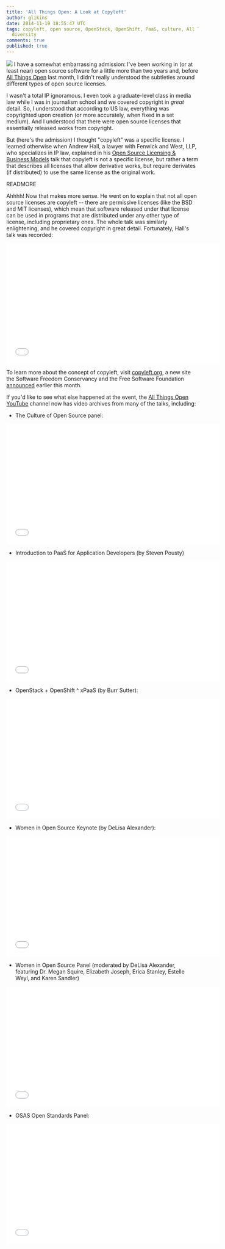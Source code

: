 ```yaml
---
title: 'All Things Open: A Look at Copyleft'
author: glikins
date: 2014-11-19 18:55:47 UTC
tags: copyleft, open source, OpenStack, OpenShift, PaaS, culture, All Things Open,
  diversity
comments: true
published: true
---
```


![](blog/allthingsopen_sm.png) I have a somewhat embarrassing admission: I've been working in (or at least near) open source software for a little more than two years and, before [All Things Open](http://allthingsopen.org/) last month, I didn't really understood the subtleties around different types of open source licenses.

I wasn't a total IP ignoramous. I even took a graduate-level class in media law while I was in journalism school and we covered copyright in *great* detail. So, I understood that according to US law, everything was copyrighted upon creation (or more accurately, when fixed in a set medium). And I understood that there were open source licenses that essentially released works from copyright.

But (here's the admission) I thought "copyleft" was a specific license. I learned otherwise when Andrew Hall, a lawyer with Fenwick and West, LLP, who specializes in IP law, explained in his [Open Source Licensing & Business Models](http://allthingsopen.org/talks/open-source-licensing-business-models/) talk that copyleft is not a specific license, but rather a term that describes all licenses that allow derivative works, but require derivates (if distributed) to use the same license as the original work.

READMORE

Ahhhh! Now that makes more sense. He went on to explain that not all open source licenses are copyleft -- there are permissive licenses (like the BSD and MIT licenses), which mean that software released under that license can be used in programs that are distributed under any other type of license, including proprietary ones. The whole talk was similarly enlightening, and he covered copyright in great detail. Fortunately, Hall's talk was recorded:

<iframe width="560" height="315" src="//www.youtube.com/embed/OhQD6WD_KYE" frameborder="0" allowfullscreen></iframe>

To learn more about the concept of copyleft, visit [copyleft.org](http://copyleft.org/), a new site the Software Freedom Conservancy and the Free Software Foundation [announced](https://www.fsf.org/news/software-freedom-conservancy-and-free-software-foundation-announce-copyleft.org) earlier this month.  

If you'd like to see what else happened at the event, the [All Things Open YouTube](https://www.youtube.com/channel/UCBhXFK70DbOU15N2BhDQVTg) channel now has video archives from many of the talks, including:

* The Culture of Open Source panel:

<iframe width="560" height="315" src="//www.youtube.com/embed/7dMLXvgtjAg" frameborder="0" allowfullscreen></iframe>

* Introduction to PaaS for Application Developers (by Steven Pousty)

<iframe width="560" height="315" src="//www.youtube.com/embed/eHHIjMbRUK8" frameborder="0" allowfullscreen></iframe>

* OpenStack + OpenShift ^ xPaaS (by Burr Sutter):

<iframe width="560" height="315" src="//www.youtube.com/embed/NQzmCheG-6w" frameborder="0" allowfullscreen></iframe>

* Women in Open Source Keynote (by DeLisa Alexander):

<iframe width="560" height="315" src="//www.youtube.com/embed/aB_DAEHLbIY" frameborder="0" allowfullscreen></iframe>

* Women in Open Source Panel (moderated by DeLisa Alexander, featuring Dr. Megan Squire, Elizabeth Joseph, Erica Stanley, Estelle Weyl, and Karen Sandler)

<iframe width="560" height="315" src="//www.youtube.com/embed/Sy6T_f7tnPs" frameborder="0" allowfullscreen></iframe>

* OSAS Open Standards Panel:

<iframe width="560" height="315" src="//www.youtube.com/embed/aK9xXls9qsA" frameborder="0" allowfullscreen></iframe>